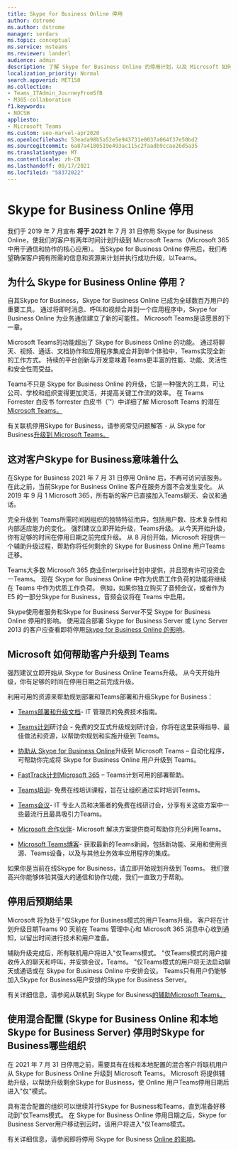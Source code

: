 ```yaml
---
title: Skype for Business Online 停用
author: dstrome
ms.author: dstrome
manager: serdars
ms.topic: conceptual
ms.service: msteams
ms.reviewer: landerl
audience: admin
description: 了解 Skype for Business Online 的停用计划，以及 Microsoft 如何帮助客户迁移到 Teams。
localization_priority: Normal
search.appverid: MET150
ms.collection:
- Teams_ITAdmin_JourneyFromSfB
- M365-collaboration
f1.keywords:
- NOCSH
appliesto:
- Microsoft Teams
ms.custom: seo-marvel-apr2020
ms.openlocfilehash: 53eada98b5a52e5e943731e0037a064f37e50bd2
ms.sourcegitcommit: 6a87a4180519e493ac115c2faadb9ccae26d5a35
ms.translationtype: MT
ms.contentlocale: zh-CN
ms.lasthandoff: 08/17/2021
ms.locfileid: "58372022"
---
```

# <a name="skype-for-business-online-retirement"></a>Skype for Business Online 停用

我们于 2019 年 7 月宣布 **将于 2021** 年 7 月 31 日停用 Skype for Business Online，使我们的客户有两年时间计划升级到 Microsoft Teams（Microsoft 365 中用于通信和协作的核心应用）。 当Skype for Business Online 停用后，我们希望确保客户拥有所需的信息和资源来计划并执行成功升级，以Teams。

## <a name="why-is-skype-for-business-online-retiring"></a>为什么 Skype for Business Online 停用？

自其Skype for Business，Skype for Business Online 已成为全球数百万用户的重要工具。 通过将即时消息、呼叫和视频合并到一个应用程序中，Skype for Business Online 为业务通信建立了新的可能性。 Microsoft Teams是该愿景的下一章。

Microsoft Teams的功能超出了 Skype for Business Online 的功能。 通过将聊天、视频、通话、文档协作和应用程序集成合并到单个体验中，Teams实现全新的工作方式。 持续的平台创新与开发意味着Teams更丰富的性能、功能、灵活性和安全性而受益。

Teams不只是 Skype for Business Online 的升级，它是一种强大的工具，可让公司、学校和组织变得更加灵活，并提高关键工作流的效率。 在 Teams Forrester 白皮书 forrester 白皮书（™）中详细了解 Microsoft Teams 的潜在[Microsoft Teams。](https://www.microsoft.com/microsoft-365/blog/wp-content/uploads/sites/2/2019/04/Total-Economic-Impact-Microsoft-Teams.pdf?rtc=1)

有关联机停用Skype for Business，请参阅常见问题解答 - 从 Skype for Business[升级到 Microsoft Teams。](FAQ-journey.yml)

## <a name="what-this-means-for-skype-for-business-customers"></a>这对客户Skype for Business意味着什么

在Skype for Business 2021 年 7 月 31 日停用 Online 后，不再可访问该服务。 在此之前，当前Skype for Business Online 客户在服务方面不会发生变化。 从 2019 年 9 月 1 Microsoft 365，所有新的客户已直接加入Teams聊天、会议和通话。

完全升级到 Teams所需时间因组织的独特特征而异，包括用户数、技术复杂性和内部适应能力的变化。 强烈建议立即开始升级，Teams升级。 从今天开始升级，你有足够的时间在停用日期之前完成升级。 从 8 月份开始，Microsoft 将提供一个辅助升级过程，帮助你将任何剩余的 Skype for Business Online 用户Teams迁移。

Teams大多数 Microsoft 365 商业Enterprise计划中提供，并且现有许可投资会一Teams。 现在 Skype for Business Online 中作为优质工作负荷的功能将继续在 Teams 中作为优质工作负荷。 例如，如果你独立购买了音频会议，或者作为 E5 的一部分Skype for Business，音频会议将在 Teams 中启用。

Skype使用者服务和Skype for Business Server不受 Skype for Business Online 停用的影响。 使用混合部署 Skype for Business Server 或 Lync Server 2013 的客户应查看即将停用[Skype for Business Online 的影响](/skypeforbusiness/hybrid/plan-hybrid-connectivity#implications-of-the-upcoming-retirement-of-skype-for-business-online)。

## <a name="how-microsoft-is-helping-customers-upgrade-to-teams"></a>Microsoft 如何帮助客户升级到 Teams

强烈建议立即开始从 Skype for Business Online Teams升级。 从今天开始升级，你有足够的时间在停用日期之前完成升级。

利用可用的资源来帮助规划部署和Teams部署和升级Skype for Business：

- [Teams部署和升级文档](upgrade-start-here.md)- IT 管理员的免费技术指南。

- [Teams计划](./upgrade-workshops-landing-page.yml)研讨会 - 免费的交互式升级规划研讨会，你将在这里获得指导、最佳做法和资源，以帮助你规划和实施升级到 Teams。

- [协助从 Skype for Business Online](upgrade-assisted.md)升级到 Microsoft Teams – 自动化程序，可帮助你完成将 Skype for Business Online 用户升级到 Teams。

- [FastTrack计划Microsoft 365](https://www.microsoft.com/fasttrack/microsoft-365) – Teams计划可用的部署帮助。

- [Teams培训](./instructor-led-training-teams-landing-page.yml)- 免费在线培训课程，旨在让组织通过实时培训Teams。

- [Teams会议](./chalk-talks-landing-page.yml)- IT 专业人员和决策者的免费在线研讨会，分享有关这些方案中一些最流行且最具吸引力Teams。

- [Microsoft 合作伙伴](https://www.microsoft.com/solution-providers/home)- Microsoft 解决方案提供商可帮助你充分利用Teams。

- [Microsoft Teams博客](https://techcommunity.microsoft.com/t5/microsoft-teams-blog/bg-p/MicrosoftTeamsBlog)- 获取最新的Teams新闻，包括新功能、采用和使用资源、Teams设备，以及与其他业务效率应用程序的集成。

如果你是当前在线Skype for Business，请立即开始规划升级到 Teams。 我们很高兴你能够体验其强大的通信和协作功能，我们一直致力于帮助。

## <a name="what-to-expect-post-retirement"></a>停用后预期结果

Microsoft 将为处于"仅Skype for Business模式的用户Teams升级。 客户将在计划升级日期Teams 90 天前在 Teams 管理中心和 Microsoft 365 消息中心收到通知，以留出时间进行技术和用户准备。

辅助升级完成后，所有联机用户将进入"仅Teams模式。 "仅Teams模式的用户接收传入的聊天和呼叫，并安排会议，Teams。 "仅Teams模式的用户将无法启动聊天或通话或在 Skype for Business Online 中安排会议。 Teams只有用户仍能够加入Skype for Business用户安排的Skype for Business Server。

有关详细信息，请参阅从联机到 Skype for Business[的辅助Microsoft Teams。](upgrade-assisted.md)

## <a name="what-organizations-with-hybrid-configurations-skype-for-business-online-and-on-premises-skype-for-business-server-can-expect-when-skype-for-business-online-retires"></a>使用混合配置 (Skype for Business Online 和本地Skype for Business Server) 停用时Skype for Business哪些组织

在 2021 年 7 月 31 日停用之前，需要具有在线和本地配置的混合客户将联机用户从 Skype for Business Online 升级到 Microsoft Teams。 Microsoft 将提供辅助升级，以帮助升级剩余Skype for Business，使 Online 用户Teams停用日期后进入"仅"模式。

具有混合配置的组织可以继续并行Skype for Business和Teams，直到准备好移动到"仅Teams模式。 在 Skype for Business Online 停用日期之后，Skype for Business Server用户移动到云时，该用户将进入"仅Teams模式。

有关详细信息，请参阅即将停用 Skype for Business [Online 的影响](/skypeforbusiness/hybrid/plan-hybrid-connectivity#implications-of-the-upcoming-retirement-of-skype-for-business-online)。
